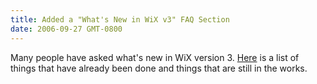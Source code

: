 ```yaml
---
title: Added a "What's New in WiX v3" FAQ Section
date: 2006-09-27 GMT-0800
---
```

Many people have asked what's new in WiX version 3. <a href='/documentation/faq'>Here</a> is a list of things that have already been done and things that are still in the works.
